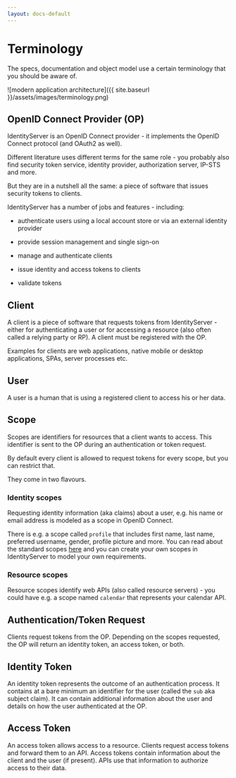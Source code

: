 ```yaml
---
layout: docs-default
---
```


# Terminology

The specs, documentation and object model use a certain terminology that you should be aware of.

![modern application architecture]({{ site.baseurl }}/assets/images/terminology.png)

## OpenID Connect Provider (OP)
IdentityServer is an OpenID Connect provider - it implements the OpenID Connect protocol (and OAuth2 as well).

Different literature uses different terms for the same role - you probably also find security token service,
identity provider, authorization server, IP-STS and more.

But they are in a nutshell all the same: a piece of software that issues security tokens to clients.

IdentityServer has a number of jobs and features - including:

* authenticate users using a local account store or via an external identity provider

* provide session management and single sign-on

* manage and authenticate clients

* issue identity and access tokens to clients

* validate tokens

## Client
A client is a piece of software that requests tokens from IdentityServer - either for authenticating a user or
for accessing a resource (also often called a relying party or RP). A client must be registered with the OP.

Examples for clients are web applications, native mobile or desktop applications, SPAs, server processes etc.

## User
A user is a human that is using a registered client to access his or her data.

## Scope
Scopes are identifiers for resources that a client wants to access. This identifier is sent to the OP during an
authentication or token request.

By default every client is allowed to request tokens for every scope, but you can restrict that.

They come in two flavours.

### Identity scopes
Requesting identity information (aka claims) about a user, e.g. his name or email address is modeled as a scope in OpenID Connect.

There is e.g. a scope called `profile` that includes first name, last name, preferred username, gender, profile picture and more.
You can read about the standard scopes [here](http://openid.net/specs/openid-connect-core-1_0.html#ScopeClaims) and you can create your own scopes in IdentityServer to model your own requirements.

### Resource scopes
Resource scopes identify web APIs (also called resource servers) - you could have e.g. a scope named `calendar` that represents your calendar API.

## Authentication/Token Request
Clients request tokens from the OP. Depending on the scopes requested, the OP will return an identity token, an access token, or both.

## Identity Token
An identity token represents the outcome of an authentication process. It contains at a bare minimum an identifier for the user 
(called the `sub` aka subject claim).  It can contain additional information about the user and details on how the user authenticated at the OP.

## Access Token
An access token allows access to a resource. Clients request access tokens and forward them to an API. Access tokens contain information about the client and the user (if present).
APIs use that information to authorize access to their data.
